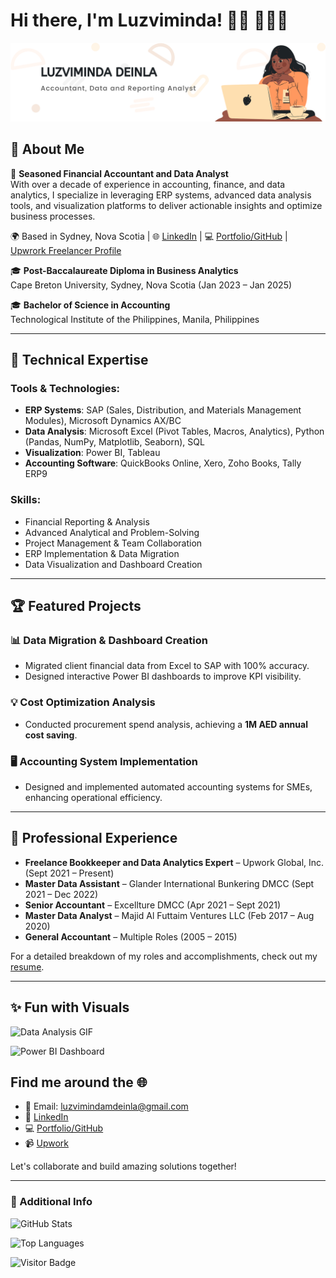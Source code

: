# Hi there, I'm Luzviminda! 👋🏾 👩🏾‍💻


<img src="https://raw.githubusercontent.com/LuzvimindaMDeinla/LuzvimindaMDeinla/main/Banner.png" alt="Banner">


## 🌟 About Me

💼 **Seasoned Financial Accountant and Data Analyst**  
With over a decade of experience in accounting, finance, and data analytics, I specialize in leveraging ERP systems, advanced data analysis tools, and visualization platforms to deliver actionable insights and optimize business processes.

🌍 Based in Sydney, Nova Scotia | 🌐 [LinkedIn](https://www.linkedin.com/in/luzviminda-m-deinla/) | 💻 [Portfolio/GitHub](https://github.com/LuzvimindaMDeinla/LuzvimindaMDeinla) | [Upwrork Freelancer Profile](https://community.upwork.com/freelancers/~010b1db3967a3eeaa6?viewMode=1)

🎓 **Post-Baccalaureate Diploma in Business Analytics**  
Cape Breton University, Sydney, Nova Scotia (Jan 2023 – Jan 2025)

🎓 **Bachelor of Science in Accounting**  
Technological Institute of the Philippines, Manila, Philippines



---

## 🚀 Technical Expertise

### Tools & Technologies:
- **ERP Systems**: SAP (Sales, Distribution, and Materials Management Modules), Microsoft Dynamics AX/BC  
- **Data Analysis**: Microsoft Excel (Pivot Tables, Macros, Analytics), Python (Pandas, NumPy, Matplotlib, Seaborn), SQL  
- **Visualization**: Power BI, Tableau  
- **Accounting Software**: QuickBooks Online, Xero, Zoho Books, Tally ERP9

### Skills:
- Financial Reporting & Analysis  
- Advanced Analytical and Problem-Solving  
- Project Management & Team Collaboration  
- ERP Implementation & Data Migration  
- Data Visualization and Dashboard Creation

---

## 🏆 Featured Projects

### 📊 Data Migration & Dashboard Creation
- Migrated client financial data from Excel to SAP with 100% accuracy.
- Designed interactive Power BI dashboards to improve KPI visibility.

### 💡 Cost Optimization Analysis
- Conducted procurement spend analysis, achieving a **1M AED annual cost saving**.

### 🖥️ Accounting System Implementation
- Designed and implemented automated accounting systems for SMEs, enhancing operational efficiency.

---

## 💼 Professional Experience

- **Freelance Bookkeeper and Data Analytics Expert** – Upwork Global, Inc. (Sept 2021 – Present)
- **Master Data Assistant** – Glander International Bunkering DMCC (Sept 2021 – Dec 2022)
- **Senior Accountant** – Excellture DMCC (Apr 2021 – Sept 2021)
- **Master Data Analyst** – Majid Al Futtaim Ventures LLC (Feb 2017 – Aug 2020)
- **General Accountant** – Multiple Roles (2005 – 2015)

For a detailed breakdown of my roles and accomplishments, check out my [resume](#).

---

## ✨ Fun with Visuals


  ![Data Analysis GIF](https://imgur.com/RELM1hG.gif)

![Power BI Dashboard](https://imgur.com/esZAVIf.png?text=Power+BI+Dashboard) 


## Find me around the 🌐

- 📧 Email: luzvimindamdeinla@gmail.com  
- 💼 [LinkedIn](https://www.linkedin.com/in/luzviminda-m-deinla/)  
- 💻 [Portfolio/GitHub](https://github.com/LuzvimindaMDeinla/LuzvimindaMDeinla)
- 📹 [Upwork](https://community.upwork.com/freelancers/~010b1db3967a3eeaa6?viewMode=1)

Let's collaborate and build amazing solutions together!

---

### 🔗 Additional Info

![GitHub Stats](https://github-readme-stats.vercel.app/api?username=YourGitHubUsername&show_icons=true&theme=radical) <!-- Replace 'YourGitHubUsername' -->

![Top Languages](https://github-readme-stats.vercel.app/api/top-langs/?username=LuzvimindaMDeinla&layout=compact&theme=radical) <!-- Replace 'YourGitHubUsername' -->


![Visitor Badge](https://img.shields.io/badge/dynamic/json?color=blue&label=Visitors&query=value&url=https://api.countapi.xyz/hit/LuzvimindaMDeinla.readme)


